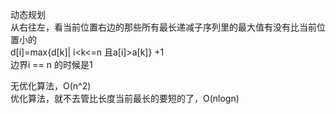 动态规划  
从右往左，看当前位置右边的那些所有最长递减子序列里的最大值有没有比当前位置小的  
d[i]=max{d[k]| i<k<=n 且a[i]>a[k]} +1  
边界i == n 的时候是1  
  
无优化算法，O(n^2)  
优化算法，就不去管比长度当前最长的要短的了，O(nlogn)
